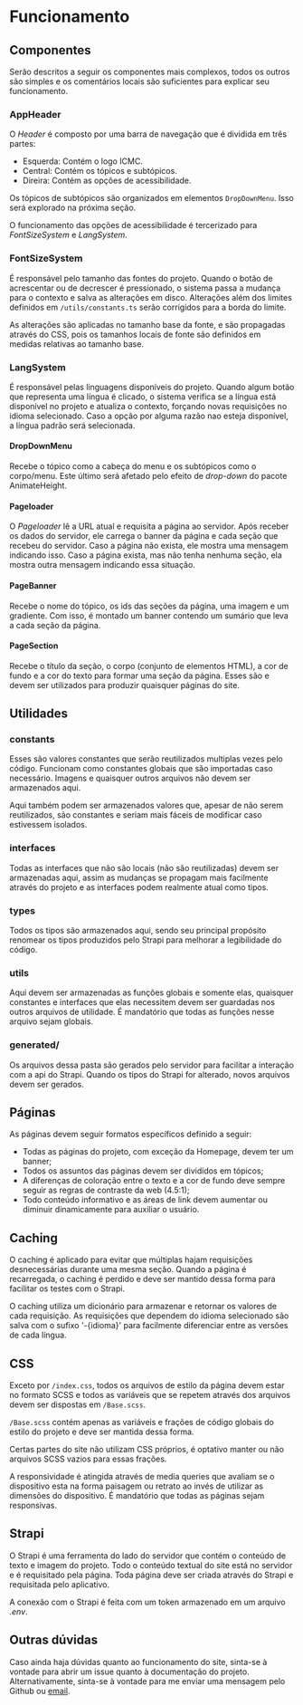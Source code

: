 # Funcionamento

## Componentes

Serão descritos a seguir os componentes mais complexos, todos os outros são simples e os comentários locais são suficientes para explicar seu funcionamento.

### AppHeader

O *Header* é composto por uma barra de navegação que é dividida em três partes:

- Esquerda: Contém o logo ICMC.
- Central: Contém os tópicos e subtópicos.
- Direira: Contém as opções de acessibilidade.

Os tópicos de subtópicos são organizados em elementos `DropDownMenu`. Isso será explorado na próxima seção.

O funcionamento das opções de acessibilidade é tercerizado para *FontSizeSystem* e *LangSystem*.

### FontSizeSystem

É responsável pelo tamanho das fontes do projeto. Quando o botão de acrescentar ou de decrescer é pressionado, o sistema passa a mudança para o contexto e salva as alterações em disco. Alterações além dos limites definidos em `/utils/constants.ts` serão corrigidos para a borda do limite.

As alterações são aplicadas no tamanho base da fonte, e são propagadas através do CSS, pois os tamanhos locais de fonte são definidos em medidas relativas ao tamanho base.

### LangSystem

É responsável pelas linguagens disponíveis do projeto. Quando algum botão que representa uma língua é clicado, o sistema verifica se a língua está disponível no projeto e atualiza o contexto, forçando novas requisições no idioma selecionado. Caso a opção por alguma razão nao esteja disponível, a língua padrão será selecionada.

#### DropDownMenu

Recebe o tópico como a cabeça do menu e os subtópicos como o corpo/menu. Este último será afetado pelo efeito de *drop-down* do pacote AnimateHeight.

#### Pageloader

O *Pageloader* lê a URL atual e requisita a página ao servidor. Após receber os dados do servidor, ele carrega o banner da página e cada seção que recebeu do servidor. Caso a página não exista, ele mostra uma mensagem indicando isso. Caso a página exista, mas não tenha nenhuma seção, ela mostra outra mensagem indicando essa situação.

#### PageBanner

Recebe o nome do tópico, os ids das seções da página, uma imagem e um gradiente. Com isso, é montado um banner contendo um sumário que leva a cada seção da página.

#### PageSection

Recebe o título da seção, o corpo (conjunto de elementos HTML), a cor de fundo e a cor do texto para formar uma seção da página. Esses são e devem ser utilizados para produzir quaisquer páginas do site.

## Utilidades

### constants

Esses são valores constantes que serão reutilizados multiplas vezes pelo código. Funcionam como constantes globais que são importadas caso necessário. Imagens e quaisquer outros arquivos não devem ser armazenados aqui.

Aqui também podem ser armazenados valores que, apesar de não serem reutilizados, são constantes e seriam mais fáceis de modificar caso estivessem isolados.

### interfaces

Todas as interfaces que não são locais (não são reutilizadas) devem ser armazenadas aqui, assim as mudanças se propagam mais facilmente através do projeto e as interfaces podem realmente atual como tipos.

### types

Todos os tipos são armazenados aqui, sendo seu principal propósito renomear os tipos produzidos pelo Strapi para melhorar a legibilidade do código.

### utils

Aqui devem ser armazenadas as funções globais e somente elas, quaisquer constantes e interfaces que elas necessitem devem ser guardadas nos outros arquivos de utilidade. É mandatório que todas as funções nesse arquivo sejam globais.

### generated/

Os arquivos dessa pasta são gerados pelo servidor para facilitar a interação com a api do Strapi. Quando os tipos do Strapi for alterado, novos arquivos devem ser gerados.

## Páginas

As páginas devem seguir formatos específicos definido a seguir:

- Todas as páginas do projeto, com exceção da Homepage, devem ter um banner;
- Todos os assuntos das páginas devem ser divididos em tópicos;
- A diferenças de coloração entre o texto e a cor de fundo deve sempre seguir as regras de contraste da web (4.5:1);
- Todo conteúdo informativo e as áreas de link devem aumentar ou diminuir dinamicamente para auxiliar o usuário.

## Caching

O caching é aplicado para evitar que múltiplas hajam requisições desnecessárias durante uma mesma seção. Quando a página é recarregada, o caching é perdido e deve ser mantido dessa forma para facilitar os testes com o Strapi.

O caching utiliza um dicionário para armazenar e retornar os valores de cada requisição. As requisições que dependem do idioma selecionado são salva com o sufixo '-{idioma}' para facilmente diferenciar entre as versões de cada língua.

## CSS

Exceto por `/index.css`, todos os arquivos de estilo da página devem estar no formato SCSS e todos as variáveis que se repetem através dos arquivos devem ser dispostas em `/Base.scss`.

`/Base.scss` contém apenas as variáveis e frações de código globais do estilo do projeto e deve ser mantida dessa forma.

Certas partes do site não utilizam CSS próprios, é optativo manter ou não arquivos SCSS vazios para essas frações.

A responsividade é atingida através de media queries que avaliam se o dispositivo esta na forma paisagem ou retrato ao invés de utilizar as dimensões do dispositivo. É mandatório que todas as páginas sejam responsivas.

## Strapi

O Strapi é uma ferramenta do lado do servidor que contém o conteúdo de texto e imagem do projeto. Todo o conteúdo textual do site está no servidor e é requisitado pela página. Toda página deve ser criada através do Strapi e requisitada pelo aplicativo.

A conexão com o Strapi é feita com um token armazenado em um arquivo *.env*.

## Outras dúvidas

Caso ainda haja dúvidas quanto ao funcionamento do site, sinta-se à vontade para abrir um issue quanto à documentação do projeto. Alternativamente, sinta-se à vontade para me enviar uma mensagem pelo Github ou [email](mailto:pedro.hvn.2018@gmail.com).
